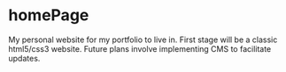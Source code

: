 # homePage

My personal website for my portfolio to live in.
First stage will be a classic html5/css3 website.
Future plans involve implementing CMS to facilitate updates.
